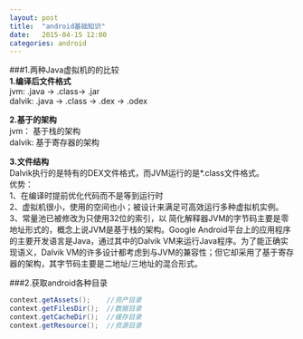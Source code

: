 ```yaml
---
layout: post
title:  "android基础知识"
date:   2015-04-15 12:00
categories: android
---
```

###1.两种Java虚拟机的的比较  
**1.编译后文件格式**  
jvm:    .java -> .class-> .jar  
dalvik: .java -> .class -> .dex -> .odex  

**2.基于的架构**  
jvm：	基于栈的架构  
dalvik: 基于寄存器的架构  

**3.文件结构**  
Dalvik执行的是特有的DEX文件格式，而JVM运行的是*.class文件格式。  
优势：  
1、在编译时提前优化代码而不是等到运行时  
2、虚拟机很小，使用的空间也小；被设计来满足可高效运行多种虚拟机实例。  
3、常量池已被修改为只使用32位的索引，以	简化解释器JVM的字节码主要是零地址形式的，概念上说JVM是基于栈的架构。Google Android平台上的应用程序的主要开发语言是Java，通过其中的Dalvik VM来运行Java程序。为了能正确实现语义，Dalvik VM的许多设计都考虑到与JVM的兼容性；但它却采用了基于寄存器的架构，其字节码主要是二地址/三地址的混合形式。


###2.获取android各种目录
```java
context.getAssets();	//资产目录
context.getFilesDir();	//数据目录
context.getCacheDir();	//缓存目录
context.getResource();	//资源目录
```